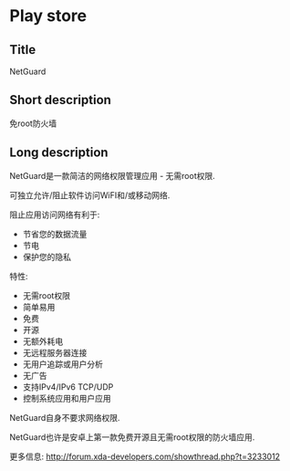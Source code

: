 Play store
==========

Title
-----
NetGuard


Short description
-----------------
免root防火墙


Long description
----------------
NetGuard是一款简洁的网络权限管理应用 - 无需root权限.

可独立允许/阻止软件访问WiFI和/或移动网络.

阻止应用访问网络有利于:

- 节省您的数据流量
- 节电
- 保护您的隐私

特性:

- 无需root权限
- 简单易用
- 免费
- 开源
- 无额外耗电
- 无远程服务器连接
- 无用户追踪或用户分析
- 无广告
- 支持IPv4/IPv6 TCP/UDP
- 控制系统应用和用户应用

NetGuard自身不要求网络权限.

NetGuard也许是安卓上第一款免费开源且无需root权限的防火墙应用.

更多信息: http://forum.xda-developers.com/showthread.php?t=3233012
